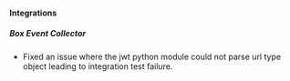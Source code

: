 
#### Integrations

##### Box Event Collector

- Fixed an issue where the jwt python module could not parse url type object leading to integration test failure. 
